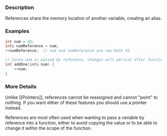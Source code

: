 ### Description
References share the memory location of another variable, creating an alias.

### Examples
```c++
int num = 42;
int& numReference = num;
++numReference;  // num and numReference are now both 43
```

```c++
// Since num is passed by reference, changes will persist after function call
int addOne(int& num) {
	++num;
}
```
### More Details
Unlike [[Pointers]], references cannot be reassigned and cannot "point" to nothing. If you want either of these features you should use a pointer instead.

References are most often used when wanting to pass a variable by reference into a function, either to avoid copying the value or to be able to change it within the scope of the function.
